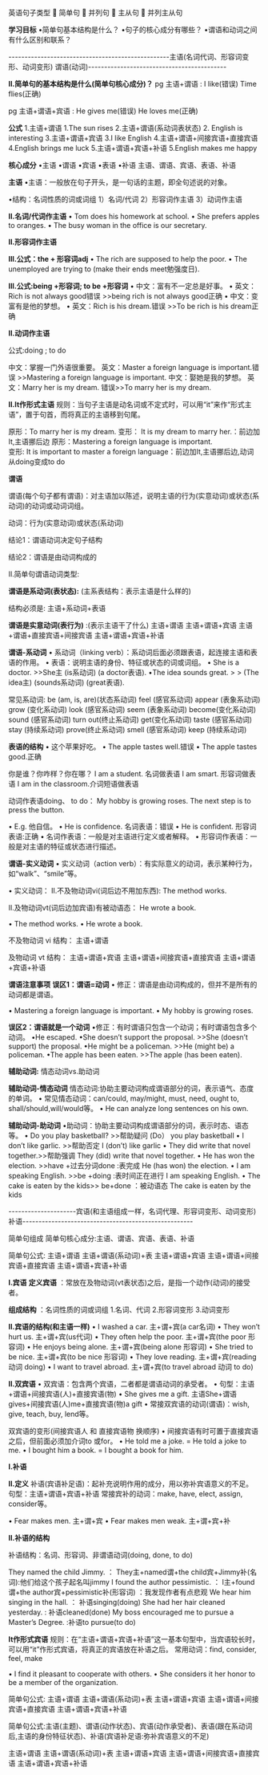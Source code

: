 




英语句子类型
 简单句
 并列句
 主从句
 并列主从句


**学习目标** 
•简单句基本结构是什么？ 
•句子的核心成分有哪些？ 
•谓语和动词之间有什么区别和联系？

--------------------------------------------------主语(名词代词、形容词变形、动词变形)  谓语(动词)-------------------------------------------

**II.简单句的基本结构是什么(简单句核心成分)？**
pg 主语+谓语   :
I like(错误)
Time flies(正确)

pg 主语+谓语+宾语 :
He gives me(错误)
He loves me(正确)


**公式**
1.主语+谓语                    1.The sun rises
2.主语+谓语(系动词表状态)       2. English is interesting
3.主语+谓语+宾语               3.I like English
4.主语+谓语+间接宾语+直接宾语    4.English brings me luck
5.主语+谓语+宾语+补语           5.English makes me happy


**核心成分**
•主语
•谓语 
•宾语
•表语
•补语
主语、谓语、宾语、表语、补语

**主语**
•主语：一般放在句子开头，是一句话的主题，即全句述说的对象。 

•结构：名词性质的词或词组 
1）名词/代词
2）形容词作主语
3）动词作主语

**II.名词/代词作主语** 
• Tom does his homework at school. 
• She prefers apples to oranges. 
• The busy woman in the office is our secretary. 


**II.形容词作主语**

**III.公式：the + 形容词adj**
• The rich are supposed to help the poor. 
• The unemployed are trying to (make their ends meet勉强度日).

**III.公式:being +形容词; to be +形容词**
• 中文：富有不一定总是好事。
• 英文：Rich is not always good错误 >>being rich is not always good正确
• 中文：变富有是他的梦想。
• 英文：Rich is his dream.错误 >>To be rich is his dream正确

 
 **II.动词作主语**
 
 公式:doing ; to do 
 
 中文：掌握一门外语很重要。 
 英文：Master a foreign language is important.错误 >>Mastering a foreign language is important. 
 中文：娶她是我的梦想。 
 英文：Marry her is my dream. 错误>>To marry her is my dream. 
 
 
 
 **II.It作形式主语**
规则：当句子主语是动名词或不定式时，可以用“it”来作“形式主语”，置于句首，而将真正的主语移到句尾。
 
 原形：To marry her is my dream. 
 变形： It is my dream to marry her.：前边加It,主语挪后边
 原形：Mastering a foreign language is important.  
 变形: It is important to master a foreign language：前边加It,主语挪后边,动词从doing变成to do
 
 
 
 
 
 
 **谓语**

谓语(每个句子都有谓语)：对主语加以陈述，说明主语的行为(实意动词)或状态(系动词)的动词或动词词组。

动词：行为(实意动词)或状态(系动词)


结论1：谓语动词决定句子结构

结论2：谓语是由动词构成的



II.简单句谓语动词类型:

**谓语是系动词(表状态):**  (主系表结构：表示主语是什么样的)

结构必须是: 主语+系动词+表语  

**谓语是实意动词(表行为)**  :(表示主语干了什么)
主语+谓语
主语+谓语+宾语
主语+谓语+直接宾语+间接宾语
主语+谓语+宾语+补语




**谓语-系动词**
• 系动词（linking verb）：系动词后面必须跟表语，起连接主语和表语的作用。
• 表语：说明主语的身份、特征或状态的词或词组。
• She is a doctor. >>She主 (is系动词) (a doctor表语). 
•The idea sounds great.  > > (The idea主) (sounds系动词) (great表语). 


常见系动词:
be (am, is, are)(状态系动词) feel (感官系动词) appear (表象系动词)
grow (变化系动词) look (感官系动词) seem (表象系动词)
become(变化系动词) sound (感官系动词) turn out(终止系动词)
get(变化系动词) taste (感官系动词) stay (持续系动词)
prove(终止系动词) smell (感官系动词) keep (持续系动词)




**表语的结构**
• 这个苹果好吃。
• The apple tastes well.错误
• The apple tastes good.正确

你是谁？你咋样？你在哪？
I am a student. 名词做表语
I am smart.  形容词做表语
I am in the classroom.介词短语做表语


动词作表语doing、 to do：
My hobby is growing roses.
The next step is to press the button.

• E.g. 他自信。
• He is confidence. 名词表语：错误
• He is confident.  形容词表语:正确 
• 名词作表语：一般是对主语进行定义或者解释。
• 形容词作表语：一般是对主语的特征或状态进行描述。




**谓语-实义动词**
• 实义动词（action verb）：有实际意义的动词，表示某种行为，如“walk”、“smile”等。

• 实义动词：
II.不及物动词vi(词后边不用加东西): 
The method works. 

II.及物动词vt(词后边加宾语)有被动语态：
He wrote a book.

• The method works. 
• He wrote a book. 

不及物动词 vi 结构： 
主语+谓语

及物动词 vt 结构：
主语+谓语+宾语
主语+谓语+间接宾语+直接宾语
主语+谓语+宾语+补语



**谓语注意事项**
**误区1：谓语=动词**
• 修正：谓语是由动词构成的，但并不是所有的动词都是谓语。

• Mastering a foreign language is important. 
• My hobby is growing roses. 



**误区2：谓语就是一个动词**
•修正：有时谓语只包含一个动词；有时谓语包含多个动词。
•He escaped. 
•She doesn’t support the proposal. >>She (doesn’t support) the proposal. 
•He might be a policeman. >>He (might be) a policeman. 
•The apple has been eaten. >>The apple (has been eaten). 


**辅助动词:**
情态动词vs.助动词

**辅助动词-情态动词**
情态动词:协助主要动词构成谓语部分的词，表示语气、态度的单词。
• 常见情态动词：can/could, may/might, must, need, ought to, shall/should,will/would等。
• He can analyze long sentences on his own. 



**辅助动词-助动词**
•助动词：协助主要动词构成谓语部分的词，表示时态、语态等。
• Do you play basketball? >>帮助疑问 (Do） you play basketball
• I don’t like garlic. >>帮助否定 I (don’t) like garlic
• They did write that novel together.>>帮助强调 They (did) write that novel together. 
• He has won the election. >>have +过去分词done :表完成 He (has won) the election. 
• I am speaking English. >>be +doing :表时间正在进行 I am speaking English. 
• The cake is eaten by the kids>> be+done ：被动语态 The cake is eaten by the kids









---------------------宾语(和主语组成一样，名词代理、形容词变形、动词变形) 补语-----------------------------------------------------


简单句组成
简单句核心成分:主语、谓语、宾语、表语、补语

简单句公式:
主语+谓语
主语+谓语(系动词)+表
主语+谓语+宾语
主语+谓语+间接宾语+直接宾语
主语+谓语+宾语+补语


**I.宾语**
**定义宾语**
：常放在及物动词(vt表状态)之后，是指一个动作(动词)的接受者。

**组成结构**
：名词性质的词或词组
1.名词、代词
2.形容词变形
3.动词变形


**II.宾语的结构(和主语一样)**
• I washed a car. 主+谓+宾(a car名词)
• They won’t hurt us. 主+谓+宾(us代词)
• They often help the poor. 主+谓+宾(the poor 形容词)
• He enjoys being alone. 主+谓+宾(being alone 形容词)
• She tried to be nice. 主+谓+宾(to be nice 形容词)
• They love reading. 主+谓+宾(reading 动词 doing)
• I want to travel abroad. 主+谓+宾(to travel abroad  动词 to do)



**II.双宾语**
• 双宾语：包含两个宾语，二者都是谓语动词的承受者。
• 句型：主语+谓语+间接宾语(人)+直接宾语(物)
• She gives me a gift. 主语She+谓语gives+间接宾语(人)me+直接宾语(物)a gift
• 常接双宾语的动词(谓语)：wish, give, teach, buy, lend等。





双宾语的变形(间接宾语人 和 直接宾语物 换顺序)
• 间接宾语有时可置于直接宾语之后，但前面必须加介词to 或for。
• He told me a joke. = He told a joke to me. 
• I bought him a book.  = I bought a book for him.







**I.补语**

**II.定义**
补语(宾语补足语)：起补充说明作用的成分，用以弥补宾语意义的不足。
句型：主语+谓语+宾语+补语
常接宾补的动词：make, have, elect, assign, consider等。



• Fear makes men. 主+谓+宾
• Fear makes men weak. 主+谓+宾+补


**II.补语的结构**

补语结构：名词、形容词、非谓语动词(doing, done, to do)

They named the child Jimmy.  ： They主+named谓+the child宾+Jimmy补(名词):他们给这个孩子起名叫jimmy
I found the author pessimistic. ： I主+found谓+the author宾+pessimistic补(形容词) ：我发现作者有点悲观
We hear him singing in the hall. ： 补语singing(doing)
She had her hair cleaned yesterday.  : 补语cleaned(done)
My boss encouraged me to pursue a Master’s Degree. :补语to pursue(to do)


**It作形式宾语**
规则：在“主语+谓语+宾语+补语”这一基本句型中，当宾语较长时，可以用“it”作形式宾语，将真正的宾语放在补语之后。
常用动词：find, consider, feel, make

• I find it pleasant to cooperate with others. 
• She considers it her honor to be a member of the organization.



简单句公式:
主语+谓语
主语+谓语(系动词)+表
主语+谓语+宾语
主语+谓语+间接宾语+直接宾语
主语+谓语+宾语+补语



简单句公式:主语(主题)、谓语(动作状态)、宾语(动作承受者)、表语(跟在系动词后,主语的身份特征状态)、补语(宾语补足语:弥补宾语意义的不足)

主语+谓语
主语+谓语(系动词)+表
主语+谓语+宾语
主语+谓语+间接宾语+直接宾语
主语+谓语+宾语+补语


 




